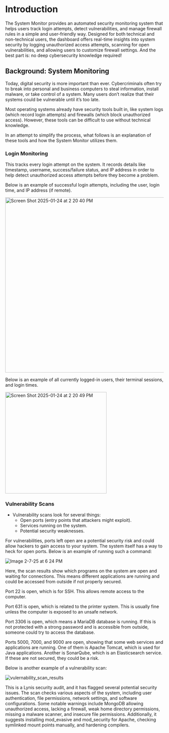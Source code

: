 # Introduction #
The System Monitor provides an automated security monitoring system that helps users track login attempts, detect vulnerabilities, and manage firewall rules in a simple and user-friendly way. Designed for both technical and non-technical users, the dashboard offers real-time insights into system security by logging unauthorized access attempts, scanning for open vulnerabilities, and allowing users to customize firewall settings. And the best part is: no deep cybersecurity knowledge required!



## Background: System Monitoring ##

Today, digital security is more important than ever. Cybercriminals often try to break into personal and business computers to steal information, install malware, or take control of a system. Many users don’t realize that their systems could be vulnerable until it’s too late.

Most operating systems already have security tools built in, like system logs (which record login attempts) and firewalls (which block unauthorized access). However, these tools can be difficult to use without technical knowledge.

In an attempt to simplify the process, what follows is an explanation of these tools and how the System Monitor utilizes them.

### Login Monitoring ###

This tracks every login attempt on the system. It records details like timestamp, username, success/failure status, and IP address in order to help detect unauthorized access attempts before they become a problem.


Below is an example of successful login attempts, including the user, login time, and IP address (if remote).

<img width="556" alt="Screen Shot 2025-01-24 at 2 20 40 PM" src="https://github.com/user-attachments/assets/824b1702-4d27-4cf3-987f-509b6c8e8090" />


Below is an example of all currently logged-in users, their terminal sessions, and login times.

<img width="322" alt="Screen Shot 2025-01-24 at 2 20 49 PM" src="https://github.com/user-attachments/assets/02dbf169-11db-44f0-85b4-1e1392ee8ecb" />


### Vulnerability Scans ###


  - Vulnerability scans look for several things:
    - Open ports (entry points that attackers might exploit).
    - Services running on the system.
    - Potential security weaknesses.

For vulnerabilities, ports left open are a potential security risk and could allow hackers to gain access to your system. The system itself has a way to heck for open ports. Below is an example of running such a command:

 
![Image 2-7-25 at 6 24 PM](https://github.com/user-attachments/assets/247548c0-1977-4ac9-9e99-0de6998d6f3e)

Here, the scan results show which programs on the system are open and waiting for connections. This means different applications are running and could be accessed from outside if not properly secured.

Port 22 is open, which is for SSH. This allows remote access to the computer.

Port 631 is open, which is related to the printer system. This is usually fine unless the computer is exposed to an unsafe network.

Port 3306 is open, which means a MariaDB database is running. If this is not protected with a strong password and is accessible from outside, someone could try to access the database.

Ports 5000, 7000, and 9000 are open, showing that some web services and applications are running. One of them is Apache Tomcat, which is used for Java applications. Another is SonarQube, which is an Elasticsearch service. If these are not secured, they could be a risk.


Below is another example of a vulnerability scan:

![vulernability_scan_results](https://github.com/user-attachments/assets/6812ef12-6627-484e-a7f8-5bd291512c1f)


This is a Lynis security audit, and it has flagged several potential security issues. The scan checks various aspects of the system, including user authentication, file permissions, network settings, and software configurations. Some notable warnings include MongoDB allowing unauthorized access, lacking a firewall, weak home directory permissions, missing a malware scanner, and insecure file permissions. Additionally, it suggests installing mod_evasive and mod_security for Apache, checking symlinked mount points manually, and hardening compilers.
